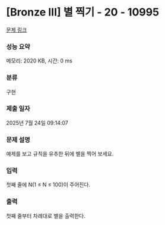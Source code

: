# [Bronze III] 별 찍기 - 20 - 10995 

[문제 링크](https://www.acmicpc.net/problem/10995) 

### 성능 요약

메모리: 2020 KB, 시간: 0 ms

### 분류

구현

### 제출 일자

2025년 7월 24일 09:14:07

### 문제 설명

<p>예제를 보고 규칙을 유추한 뒤에 별을 찍어 보세요.</p>

### 입력 

 <p>첫째 줄에 N(1 ≤ N ≤ 100)이 주어진다.</p>

### 출력 

 <p>첫째 줄부터 차례대로 별을 출력한다.</p>

